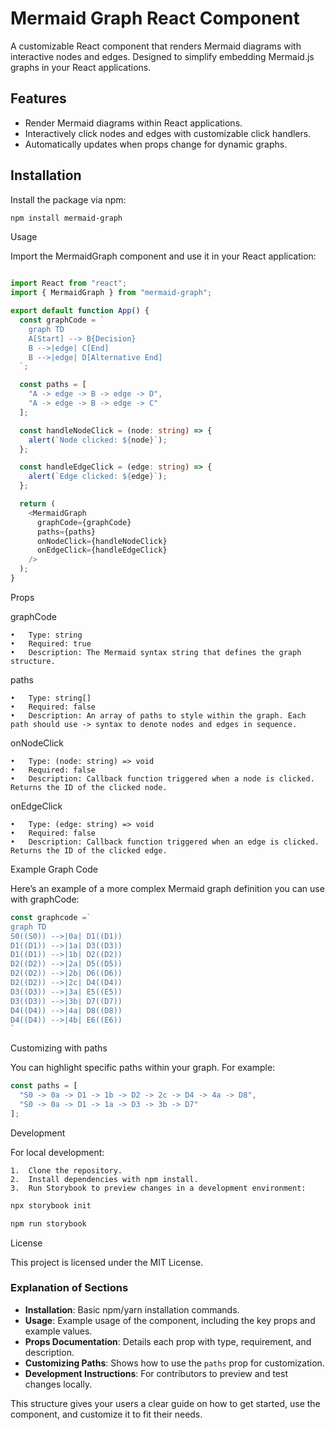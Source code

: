 # Mermaid Graph React Component

A customizable React component that renders Mermaid diagrams with interactive nodes and edges. Designed to simplify embedding Mermaid.js graphs in your React applications.

## Features

- Render Mermaid diagrams within React applications.
- Interactively click nodes and edges with customizable click handlers.
- Automatically updates when props change for dynamic graphs.

## Installation

Install the package via npm:

```bash
npm install mermaid-graph 

```

Usage

Import the MermaidGraph component and use it in your React application:


```typescript

import React from "react";
import { MermaidGraph } from "mermaid-graph";

export default function App() {
  const graphCode = `
    graph TD
    A[Start] --> B{Decision}
    B -->|edge| C[End]
    B -->|edge| D[Alternative End]
  `;

  const paths = [
    "A -> edge -> B -> edge -> D",
    "A -> edge -> B -> edge -> C"
  ];

  const handleNodeClick = (node: string) => {
    alert(`Node clicked: ${node}`);
  };

  const handleEdgeClick = (edge: string) => {
    alert(`Edge clicked: ${edge}`);
  };

  return (
    <MermaidGraph
      graphCode={graphCode}
      paths={paths}
      onNodeClick={handleNodeClick}
      onEdgeClick={handleEdgeClick}
    />
  );
}

```
Props

graphCode

	•	Type: string
	•	Required: true
	•	Description: The Mermaid syntax string that defines the graph structure. 

paths

	•	Type: string[]
	•	Required: false
	•	Description: An array of paths to style within the graph. Each path should use -> syntax to denote nodes and edges in sequence.

onNodeClick

	•	Type: (node: string) => void
	•	Required: false
	•	Description: Callback function triggered when a node is clicked. Returns the ID of the clicked node.

onEdgeClick

	•	Type: (edge: string) => void
	•	Required: false
	•	Description: Callback function triggered when an edge is clicked. Returns the ID of the clicked edge.

Example Graph Code

Here’s an example of a more complex Mermaid graph definition you can use with graphCode:

```typescript
const graphcode =`
graph TD
S0((S0)) -->|0a| D1((D1))
D1((D1)) -->|1a| D3((D3))
D1((D1)) -->|1b| D2((D2))
D2((D2)) -->|2a| D5((D5))
D2((D2)) -->|2b| D6((D6))
D2((D2)) -->|2c| D4((D4))
D3((D3)) -->|3a| E5((E5))
D3((D3)) -->|3b| D7((D7))
D4((D4)) -->|4a| D8((D8))
D4((D4)) -->|4b| E6((E6))
`

```

Customizing with paths

You can highlight specific paths within your graph. For example:

```typescript
const paths = [
  "S0 -> 0a -> D1 -> 1b -> D2 -> 2c -> D4 -> 4a -> D8",
  "S0 -> 0a -> D1 -> 1a -> D3 -> 3b -> D7"
];

```


Development

For local development:

	1.	Clone the repository.
	2.	Install dependencies with npm install.
	3.	Run Storybook to preview changes in a development environment:

 ```bash 
npx storybook init
```

```bash 
npm run storybook
```


License

This project is licensed under the MIT License.

### Explanation of Sections

- **Installation**: Basic npm/yarn installation commands.
- **Usage**: Example usage of the component, including the key props and example values.
- **Props Documentation**: Details each prop with type, requirement, and description.
- **Customizing Paths**: Shows how to use the `paths` prop for customization.
- **Development Instructions**: For contributors to preview and test changes locally.

This structure gives your users a clear guide on how to get started, use the component, and customize it to fit their needs.
